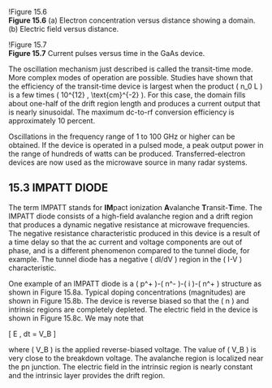 !Figure 15.6  
**Figure 15.6** (a) Electron concentration versus distance showing a domain. (b) Electric field versus distance.

!Figure 15.7  
**Figure 15.7** Current pulses versus time in the GaAs device.

The oscillation mechanism just described is called the transit-time mode. More complex modes of operation are possible. Studies have shown that the efficiency of the transit-time device is largest when the product \( n_0 L \) is a few times \( 10^{12} \, \text{cm}^{-2} \). For this case, the domain fills about one-half of the drift region length and produces a current output that is nearly sinusoidal. The maximum dc-to-rf conversion efficiency is approximately 10 percent.

Oscillations in the frequency range of 1 to 100 GHz or higher can be obtained. If the device is operated in a pulsed mode, a peak output power in the range of hundreds of watts can be produced. Transferred-electron devices are now used as the microwave source in many radar systems.

## 15.3 IMPATT DIODE

The term IMPATT stands for **IM**pact ionization **A**valanche **T**ransit-**T**ime. The IMPATT diode consists of a high-field avalanche region and a drift region that produces a dynamic negative resistance at microwave frequencies. The negative resistance characteristic produced in this device is a result of a time delay so that the ac current and voltage components are out of phase, and is a different phenomenon compared to the tunnel diode, for example. The tunnel diode has a negative \( dI/dV \) region in the \( I-V \) characteristic.

One example of an IMPATT diode is a \( p^+ \)-\( n^- \)-\( i \)-\( n^+ \) structure as shown in Figure 15.8a. Typical doping concentrations (magnitudes) are shown in Figure 15.8b. The device is reverse biased so that the \( n \) and intrinsic regions are completely depleted. The electric field in the device is shown in Figure 15.8c. We may note that

\[
E \, dt = V_B
\]

where \( V_B \) is the applied reverse-biased voltage. The value of \( V_B \) is very close to the breakdown voltage. The avalanche region is localized near the pn junction. The electric field in the intrinsic region is nearly constant and the intrinsic layer provides the drift region.